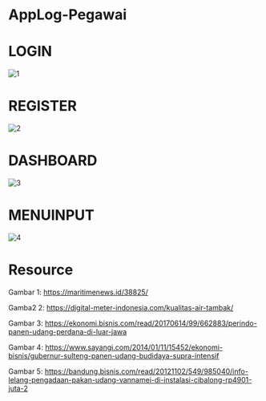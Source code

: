# AppLog-Pegawai

# LOGIN

![1](https://user-images.githubusercontent.com/49858542/85214068-ab5eca00-b390-11ea-95ae-0b1db99ba9b2.JPG) 
# REGISTER

![2](https://user-images.githubusercontent.com/49858542/85214069-b1ed4180-b390-11ea-8127-ec25bc9b0238.JPG)

# DASHBOARD

![3](https://user-images.githubusercontent.com/49858542/85214073-b7e32280-b390-11ea-990a-f9d22324432e.JPG)

# MENUINPUT

![4](https://user-images.githubusercontent.com/49858542/85214076-bd406d00-b390-11ea-9356-6d3189af31c6.JPG)


# Resource

Gambar 1: https://maritimenews.id/38825/

Gamba2 2: https://digital-meter-indonesia.com/kualitas-air-tambak/

Gambar 3: https://ekonomi.bisnis.com/read/20170614/99/662883/perindo-panen-udang-perdana-di-luar-jawa

Gambar 4: https://www.sayangi.com/2014/01/11/15452/ekonomi-bisnis/gubernur-sulteng-panen-udang-budidaya-supra-intensif

Gambar 5: https://bandung.bisnis.com/read/20121102/549/985040/info-lelang-pengadaan-pakan-udang-vannamei-di-instalasi-cibalong-rp4901-juta-2
